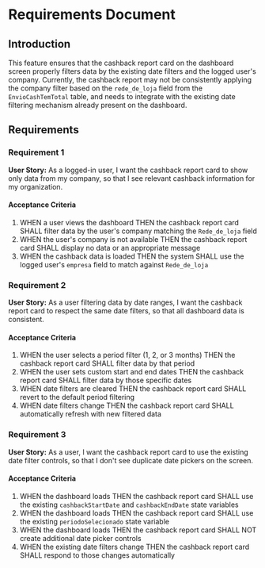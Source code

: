 # Requirements Document

## Introduction

This feature ensures that the cashback report card on the dashboard screen properly filters data by the existing date filters and the logged user's company. Currently, the cashback report may not be consistently applying the company filter based on the `rede_de_loja` field from the `EnvioCashTemTotal` table, and needs to integrate with the existing date filtering mechanism already present on the dashboard.

## Requirements

### Requirement 1

**User Story:** As a logged-in user, I want the cashback report card to show only data from my company, so that I see relevant cashback information for my organization.

#### Acceptance Criteria

1. WHEN a user views the dashboard THEN the cashback report card SHALL filter data by the user's company matching the `Rede_de_loja` field
2. WHEN the user's company is not available THEN the cashback report card SHALL display no data or an appropriate message
3. WHEN the cashback data is loaded THEN the system SHALL use the logged user's `empresa` field to match against `Rede_de_loja`

### Requirement 2

**User Story:** As a user filtering data by date ranges, I want the cashback report card to respect the same date filters, so that all dashboard data is consistent.

#### Acceptance Criteria

1. WHEN the user selects a period filter (1, 2, or 3 months) THEN the cashback report card SHALL filter data by that period
2. WHEN the user sets custom start and end dates THEN the cashback report card SHALL filter data by those specific dates
3. WHEN date filters are cleared THEN the cashback report card SHALL revert to the default period filtering
4. WHEN date filters change THEN the cashback report card SHALL automatically refresh with new filtered data

### Requirement 3

**User Story:** As a user, I want the cashback report card to use the existing date filter controls, so that I don't see duplicate date pickers on the screen.

#### Acceptance Criteria

1. WHEN the dashboard loads THEN the cashback report card SHALL use the existing `cashbackStartDate` and `cashbackEndDate` state variables
2. WHEN the dashboard loads THEN the cashback report card SHALL use the existing `periodoSelecionado` state variable
3. WHEN the dashboard loads THEN the cashback report card SHALL NOT create additional date picker controls
4. WHEN the existing date filters change THEN the cashback report card SHALL respond to those changes automatically